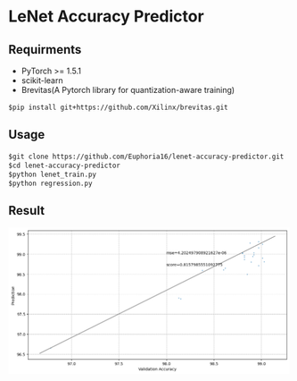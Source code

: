 # LeNet Accuracy Predictor


## Requirments  
- PyTorch >= 1.5.1  
- scikit-learn 
- Brevitas(A Pytorch library for quantization-aware training)
```
$pip install git+https://github.com/Xilinx/brevitas.git
```
## Usage
```
$git clone https://github.com/Euphoria16/lenet-accuracy-predictor.git 
$cd lenet-accuracy-predictor  
$python lenet_train.py  
$python regression.py
```

## Result
![avatar](figs/scatterplot_Gaussian.png)
